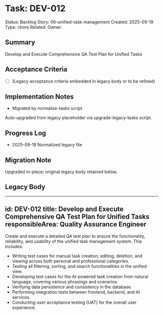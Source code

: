# Task: DEV-012
Status: Backlog
Story: 06-unified-task-management
Created: 2025-09-19
Type: chore
Related:
Owner:

## Summary
Develop and Execute Comprehensive QA Test Plan for Unified Tasks

## Acceptance Criteria
- [ ] (Legacy acceptance criteria embedded in legacy body or to be refined)

## Implementation Notes
- Migrated by normalize-tasks script

Auto-upgraded from legacy placeholder via upgrade-legacy-tasks script.

## Progress Log
- 2025-09-19 Normalized legacy file

## Migration Note
Upgraded in-place; original legacy body retained below.

## Legacy Body
---
id: DEV-012
title: Develop and Execute Comprehensive QA Test Plan for Unified Tasks
responsibleArea: Quality Assurance Engineer
---
Create and execute a detailed QA test plan to ensure the functionality, reliability, and usability of the unified task management system. This includes:
*   Writing test cases for manual task creation, editing, deletion, and viewing across both personal and professional categories.
*   Testing all filtering, sorting, and search functionalities in the unified view.
*   Developing test cases for the AI-powered task creation from natural language, covering various phrasings and scenarios.
*   Verifying data persistence and consistency in the database.
*   Performing integration tests between frontend, backend, and AI services.
*   Conducting user acceptance testing (UAT) for the overall user experience.